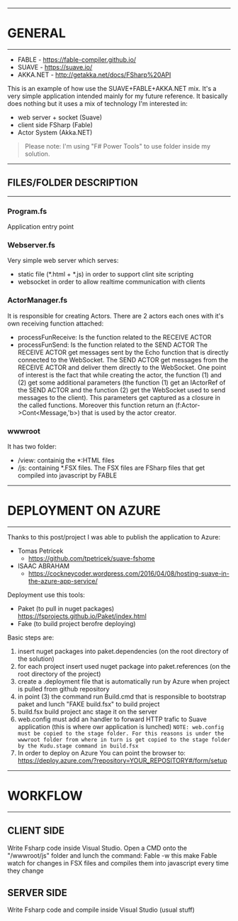 ﻿---------------------------------
# GENERAL
---------------------------------
- FABLE - https://fable-compiler.github.io/
- SUAVE - https://suave.io/
- AKKA.NET - http://getakka.net/docs/FSharp%20API

This is an example of how use the SUAVE+FABLE+AKKA.NET mix.
It's a very simple application intended mainly for my future reference.
It basically does nothing but it uses a mix of technology I'm interested in:
- web server + socket (Suave)
- client side FSharp (Fable)
- Actor System (Akka.NET)

> Please note: I'm using "F# Power Tools" to use folder inside my solution.

---------------------------------
## FILES/FOLDER DESCRIPTION
---------------------------------

### Program.fs
Application entry point

### Webserver.fs
Very simple web server which serves:
- static file (*.html + *.js) in order to support clint site scripting
- websocket in order to allow realtime communication with clients

### ActorManager.fs
It is responsible for creating Actors.
There are 2 actors each ones with it's own receiving function attached:
- processFunReceive: Is the function related to the RECEIVE ACTOR
- processFunSend: Is the function related to the SEND ACTOR
The RECEIVE ACTOR get messages sent by the Echo function that is directly connected to the WebSocket.
The SEND ACTOR get messages from the RECEIVE ACTOR and deliver them directly to the WebSocket.
One point of interest is the fact that while creating the actor, the function (1) and (2) get some additional parameters (the function (1) get an IActorRef of the SEND ACTOR and the function (2) get the WebSocket used to send messages to the client). This parameters get captured as a closure in the called functions. Moreover this function return an (f:Actor<Message>->Cont<Message,'b>) that is used by the actor creator.

### wwwroot
It has two folder:
- /view: containig the *:HTML files
- /js: containing *.FSX files.
The FSX files are FSharp files that get compiled into javascript by FABLE
	
---------------------------------
# DEPLOYMENT ON AZURE
---------------------------------
Thanks to this post/project I was able to publish the application to Azure:
- Tomas Petricek
   - https://github.com/tpetricek/suave-fshome
- ISAAC ABRAHAM
   - https://cockneycoder.wordpress.com/2016/04/08/hosting-suave-in-the-azure-app-service/

Deployment use this tools:
- Paket (to pull in nuget packages) 
	https://fsprojects.github.io/Paket/index.html
- Fake (to build project berofre deploying)

Basic steps are:
1. insert nuget packages into paket.dependencies (on the root directory of the solution)
2. for each project insert used nuget package into paket.references (on the root directory of the project)
3. create a .deployment file that is automatically run by  Azure when project is pulled from github repository
4. in point (3) the command run Build.cmd that is responsible to bootstrap paket and lunch "FAKE build.fsx" to build project
5. build.fsx build project anc stage it on the server
6. web.config must add an handler to forward HTTP trafic to Suave application (this is where owr application is lunched)
   `NOTE: web.config must be copied to the stage folder. For this reasons is under the wwwroot folder from where in turn is get copied to the stage folder by the Kudu.stage command in build.fsx` 		 
7. In order to deploy on Azure You can point the browser to:
	https://deploy.azure.com/?repository=YOUR_REPOSITORY#/form/setup

---------------------------------
# WORKFLOW
---------------------------------

## CLIENT SIDE
Write Fsharp code inside Visual Studio.
Open a CMD onto the "/wwwroot/js" folder and lunch the command:
Fable -w
this make Fable watch for changes in FSX files and compiles them into javascript every time they change

## SERVER SIDE
Write Fsharp code and compile inside Visual Studio (usual stuff)




